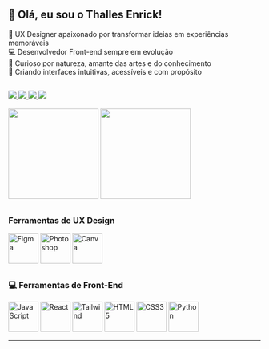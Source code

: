 ## 👋 Olá, eu sou o Thalles Enrick!

🎨 UX Designer apaixonado por transformar ideias em experiências memoráveis  
💻 Desenvolvedor Front-end sempre em evolução  
🧠 Curioso por natureza, amante das artes e do conhecimento  
🚀 Criando interfaces intuitivas, acessíveis e com propósito  

##

<div> 
  <a href="https://instagram.com/rafaballerini" target="_blank">
    <img src="https://img.shields.io/badge/-Instagram-%23E4405F?style=for-the-badge&logo=instagram&logoColor=white" />
  </a>
  <a href="https://discord.gg/wagxzStdcR" target="_blank">
    <img src="https://img.shields.io/badge/Discord-7289DA?style=for-the-badge&logo=discord&logoColor=white" />
  </a> 
  <a href="mailto:contatorafaballerini@gmail.com" target="_blank">
    <img src="https://img.shields.io/badge/-Gmail-%23333?style=for-the-badge&logo=gmail&logoColor=white" />
  </a>
  <a href="https://www.linkedin.com/in/rafaella-ballerini-45875016a" target="_blank">
    <img src="https://img.shields.io/badge/-LinkedIn-%230077B5?style=for-the-badge&logo=linkedin&logoColor=white" />
  </a> 
</div>
<br>
<div align="start" style="display: inline_block">

  <img height="180em" src="https://github-readme-stats.vercel.app/api/top-langs/?username=thallesenrick&layout=compact&theme=dracula"/>
  <img height="180em" src="https://streak-stats.demolab.com?user=thallesenrick&theme=dracula&date_format=M%20j%5B%2C%20Y%5D"/>
</div>

##

### Ferramentas de UX Design

<div style="display: inline_block">
  <img src="https://cdn.jsdelivr.net/gh/devicons/devicon/icons/figma/figma-original.svg" height="60" width="60" title="Figma"/>
  <img src="https://cdn.jsdelivr.net/gh/devicons/devicon/icons/photoshop/photoshop-plain.svg" height="60" width="60" title="Photoshop"/>
  <img src="https://cdn.jsdelivr.net/gh/devicons/devicon/icons/canva/canva-original.svg" height="60" width="60" title="Canva"/>
</div>

##

### 💻 Ferramentas de Front-End

<div style="display: inline_block">
  <img src="https://cdn.jsdelivr.net/gh/devicons/devicon/icons/javascript/javascript-original.svg" height="60" width="60" title="JavaScript"/>
  <img src="https://cdn.jsdelivr.net/gh/devicons/devicon/icons/react/react-original.svg" height="60" width="60" title="React"/>
  <img src="https://cdn.jsdelivr.net/gh/devicons/devicon/icons/tailwindcss/tailwindcss-original.svg" height="60" width="60" title="Tailwind"/>
  <img src="https://cdn.jsdelivr.net/gh/devicons/devicon/icons/html5/html5-original.svg" height="60" width="60" title="HTML5"/>
  <img src="https://cdn.jsdelivr.net/gh/devicons/devicon/icons/css3/css3-original.svg" height="60" width="60" title="CSS3"/>
  <img src="https://cdn.jsdelivr.net/gh/devicons/devicon/icons/python/python-original.svg" height="60" width="60" title="Python"/>
</div>

---

